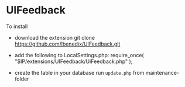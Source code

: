 UIFeedback
==========

To install
* download the extension
  	git clone https://github.com/lbenedix/UIFeedback.git

* add the following to LocalSettings.php:
  	require_once( "$IP/extensions/UIFeedback/UiFeedback.php" );

* create the table in your database
  	run `update.php` from maintenance-folder
